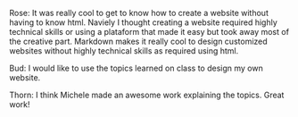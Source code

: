 Rose:
It was really cool to get to know how to create a website without having to know html. 
Naviely I thought creating a website required highly technical skills or using a plataform that made it easy but took away most of the creative part.
Markdown makes it really cool to design customized websites without highly technical skills as required using html. 

Bud:
I would like to use the topics learned on class to design my own website.

Thorn:
I think Michele made an awesome work explaining the topics. Great work!

